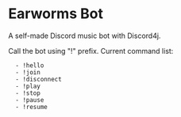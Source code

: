 # Earworms Bot
A self-made Discord music bot with Discord4j.

Call the bot using "!" prefix.
Current command list:
```
  - !hello
  - !join
  - !disconnect
  - !play
  - !stop
  - !pause
  - !resume
```
